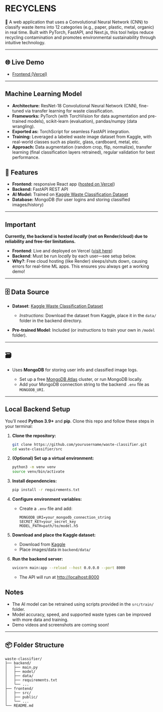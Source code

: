 # RECYCLENS


🚀
A web application that uses a Convolutional Neural Network (CNN) to classify waste items into 12 categories (e.g., paper, plastic, metal, organic) in real time. Built with PyTorch, FastAPI, and Next.js, this tool helps reduce recycling contamination and promotes environmental sustainability through intuitive technology.

---

## 🌐 Live Demo

* [Frontend (Vercel)](https://recyc-lens.vercel.app/)
---

##  Machine Learning Model

- **Architecture:** ResNet-18 Convolutional Neural Network (CNN), fine-tuned via transfer learning for waste classification.
- **Frameworks:** PyTorch (with TorchVision for data augmentation and pre-trained models), scikit-learn (evaluation), pandas/numpy (data wrangling).
- **Exported as:** TorchScript for seamless FastAPI integration.
- **Training:** Leveraged a labeled waste image dataset from Kaggle, with real-world classes such as plastic, glass, cardboard, metal, etc.
- **Approach:** Data augmentation (random crop, flip, normalize), transfer learning (final classification layers retrained), regular validation for best performance.

## 🚀 Features
- **Frontend:** responsive React app ([hosted on Vercel](https://recyc-lens.vercel.app/))
- **Backend:** FastAPI REST API
- **AI Model:** Trained on [Kaggle Waste Classification Dataset](https://www.kaggle.com/datasets)
- **Database:** MongoDB (for user logins and storing classified images/history)

---


## Important

**Currently, the backend is hosted *locally* (not on Render/cloud) due to reliability and free-tier limitations.**

* **Frontend**: Live and deployed on Vercel ([visit here](https://recyc-lens.vercel.app/))
* **Backend**: Must be run *locally* by each user—see setup below.
* **Why?**: Free cloud hosting (like Render) sleeps/shuts down, causing errors for real-time ML apps. This ensures you always get a working demo!

---


## 🗄️ Data Source

* **Dataset**: [Kaggle Waste Classification Dataset](https://www.kaggle.com/datasets/techsash/waste-classification-data)

  * *Instructions*: Download the dataset from Kaggle, place it in the `data/` folder in the backend directory.
* **Pre-trained Model**: Included (or instructions to train your own in `/model` folder).

---

## 🗃️

* Uses **MongoDB** for storing user info and classified image logs.

  * Set up a free [MongoDB Atlas](https://www.mongodb.com/cloud/atlas/register) cluster, or run MongoDB locally.
  * Add your MongoDB connection string to the backend `.env` file as `MONGODB_URI`.

---

##  Local Backend Setup

You’ll need **Python 3.9+** and **pip**. Clone this repo and follow these steps in your terminal:

1. **Clone the repository:**

   ```bash
   git clone https://github.com/yourusername/waste-classifier.git
   cd waste-classifier/src
   ```

2. **(Optional) Set up a virtual environment:**

   ```bash
   python3 -m venv venv
   source venv/bin/activate
   ```

3. **Install dependencies:**

   ```bash
   pip install -r requirements.txt
   ```

4. **Configure environment variables:**

   * Create a `.env` file and add:

     ```
     MONGODB_URI=your_mongodb_connection_string
     SECRET_KEY=your_secret_key
     MODEL_PATH=path/to/model.h5
     ```

5. **Download and place the Kaggle dataset:**

   * Download from [Kaggle](https://www.kaggle.com/datasets/techsash/waste-classification-data)
   * Place images/data in `backend/data/`

6. **Run the backend server:**

   ```bash
   uvicorn main:app --reload --host 0.0.0.0 --port 8000
   ```

   * The API will run at [http://localhost:8000](http://localhost:8000)


## Notes

* The AI model can be retrained using scripts provided in the `src/train/` folder.
* Model accuracy, speed, and supported waste types can be improved with more data and training.
* Demo videos and screenshots are coming soon!

---

## 📦 Folder Structure

```
waste-classifier/
├── backend/
│   ├── main.py
│   ├── model/
│   ├── data/
│   ├── requirements.txt
│   └── ...
├── frontend/
│   ├── src/
│   ├── public/
│   └── ...
└── README.md
```
